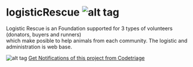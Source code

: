 # logisticRescue ![alt tag](https://www.codetriage.com/germancin/logisticrescue/badges/users.svg)
Logistic Rescue is an Foundation supported for 3 types of volunteers (donators, buyers and runners)  
which make posible to help animals from each community. The logistic and administration is web base. 

![alt tag](https://www.codetriage.com/germancin/logisticrescue/badges/users.svg)
 [Get Notifications of this project from Codetriage](https://www.codetriage.com/germancin/logisticrescue)
